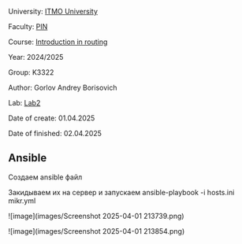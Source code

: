 University: [ITMO University](https://itmo.ru/ru/)

Faculty: [PIN](https://fict.itmo.ru)

Course: [Introduction in routing](https://github.com/itmo-ict-faculty/introduction-in-routing)

Year: 2024/2025

Group: K3322

Author: Gorlov Andrey Borisovich

Lab: [Lab2](https://itmo-ict-faculty.github.io/network-programming/education/labs2023_2024/lab2/lab2/#_5)

Date of create: 01.04.2025

Date of finished: 02.04.2025


## Ansible

Создаем ansible файл 


Закидываем их на сервер и запускаем
ansible-playbook -i hosts.ini mikr.yml

![image](images/Screenshot 2025-04-01 213739.png)

![image](images/Screenshot 2025-04-01 213854.png)
